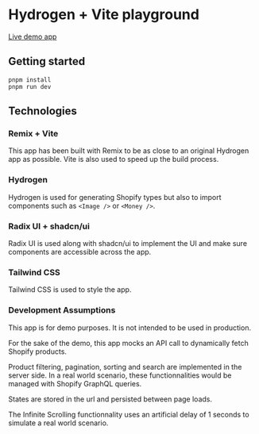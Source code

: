 # Hydrogen + Vite playground

<a href="https://shopify-product-listing.vercel.app" target="_blank">
Live demo app
</a>

## Getting started

```shellscript
pnpm install
pnpm run dev
```

## Technologies

### Remix + Vite

This app has been built with Remix to be as close to an original Hydrogen app as possible. Vite is also used to speed up the build process.

### Hydrogen

Hydrogen is used for generating Shopify types but also to import components such as `<Image />` or `<Money />`.

### Radix UI + shadcn/ui

Radix UI is used along with shadcn/ui to implement the UI and make sure components are accessible across the app.

### Tailwind CSS

Tailwind CSS is used to style the app.

### Development Assumptions

This app is for demo purposes. It is not intended to be used in production.

For the sake of the demo, this app mocks an API call to dynamically fetch Shopify products.

Product filtering, pagination, sorting and search are implemented in the server side. In a real world scenario, these functionnalities would be managed with Shopify GraphQL queries.

States are stored in the url and persisted between page loads.

The Infinite Scrolling functionnality uses an artificial delay of 1 seconds to simulate a real world scenario.

